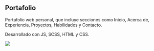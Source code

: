 <h2>Portafolio</h2>

<a>Portafolio web personal, que incluye secciones como Inicio, Acerca de, Experiencia, Proyectos, Habilidades y Contacto.</a>

<a>Desarrollado con JS, SCSS, HTML y CSS.</a>

<img src="portafolio.gif">
